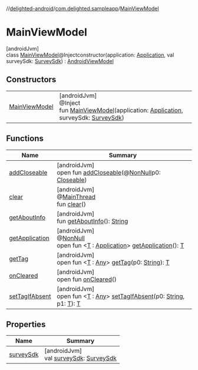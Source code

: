 //[delighted-android](../../../index.md)/[com.delighted.sampleapp](../index.md)/[MainViewModel](index.md)

# MainViewModel

[androidJvm]\
class [MainViewModel](index.md)@Injectconstructor(application: [Application](https://developer.android.com/reference/kotlin/android/app/Application.html), val surveySdk: [SurveySdk](../../com.delighted.sdk/-survey-sdk/index.md)) : [AndroidViewModel](https://developer.android.com/reference/kotlin/androidx/lifecycle/AndroidViewModel.html)

## Constructors

| | |
|---|---|
| [MainViewModel](-main-view-model.md) | [androidJvm]<br>@Inject<br>fun [MainViewModel](-main-view-model.md)(application: [Application](https://developer.android.com/reference/kotlin/android/app/Application.html), surveySdk: [SurveySdk](../../com.delighted.sdk/-survey-sdk/index.md)) |

## Functions

| Name | Summary |
|---|---|
| [addCloseable](index.md#264516373%2FFunctions%2F-1909672370) | [androidJvm]<br>open fun [addCloseable](index.md#264516373%2FFunctions%2F-1909672370)(@[NonNull](https://developer.android.com/reference/kotlin/androidx/annotation/NonNull.html)p0: [Closeable](https://developer.android.com/reference/kotlin/java/io/Closeable.html)) |
| [clear](index.md#-1936886459%2FFunctions%2F-1909672370) | [androidJvm]<br>@[MainThread](https://developer.android.com/reference/kotlin/androidx/annotation/MainThread.html)<br>fun [clear](index.md#-1936886459%2FFunctions%2F-1909672370)() |
| [getAboutInfo](get-about-info.md) | [androidJvm]<br>fun [getAboutInfo](get-about-info.md)(): [String](https://kotlinlang.org/api/latest/jvm/stdlib/kotlin/-string/index.html) |
| [getApplication](index.md#1696759283%2FFunctions%2F-1909672370) | [androidJvm]<br>@[NonNull](https://developer.android.com/reference/kotlin/androidx/annotation/NonNull.html)<br>open fun &lt;[T](index.md#1696759283%2FFunctions%2F-1909672370) : [Application](https://developer.android.com/reference/kotlin/android/app/Application.html)&gt; [getApplication](index.md#1696759283%2FFunctions%2F-1909672370)(): [T](index.md#1696759283%2FFunctions%2F-1909672370) |
| [getTag](index.md#-215894976%2FFunctions%2F-1909672370) | [androidJvm]<br>open fun &lt;[T](index.md#-215894976%2FFunctions%2F-1909672370) : [Any](https://kotlinlang.org/api/latest/jvm/stdlib/kotlin/-any/index.html)&gt; [getTag](index.md#-215894976%2FFunctions%2F-1909672370)(p0: [String](https://kotlinlang.org/api/latest/jvm/stdlib/kotlin/-string/index.html)): [T](index.md#-215894976%2FFunctions%2F-1909672370) |
| [onCleared](index.md#-1930136507%2FFunctions%2F-1909672370) | [androidJvm]<br>open fun [onCleared](index.md#-1930136507%2FFunctions%2F-1909672370)() |
| [setTagIfAbsent](index.md#-1567230750%2FFunctions%2F-1909672370) | [androidJvm]<br>open fun &lt;[T](index.md#-1567230750%2FFunctions%2F-1909672370) : [Any](https://kotlinlang.org/api/latest/jvm/stdlib/kotlin/-any/index.html)&gt; [setTagIfAbsent](index.md#-1567230750%2FFunctions%2F-1909672370)(p0: [String](https://kotlinlang.org/api/latest/jvm/stdlib/kotlin/-string/index.html), p1: [T](index.md#-1567230750%2FFunctions%2F-1909672370)): [T](index.md#-1567230750%2FFunctions%2F-1909672370) |

## Properties

| Name | Summary |
|---|---|
| [surveySdk](survey-sdk.md) | [androidJvm]<br>val [surveySdk](survey-sdk.md): [SurveySdk](../../com.delighted.sdk/-survey-sdk/index.md) |

